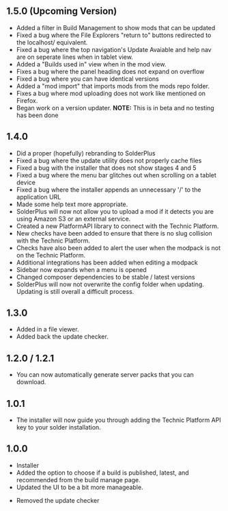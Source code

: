 1.5.0 (Upcoming Version)
---
+ Added a filter in Build Management to show mods that can be updated
+ Fixed a bug where the File Explorers "return to" buttons redirected to the localhost/ equivalent.
+ Fixed a bug where the top navigation's Update Avaiable and help nav are on seperate lines when in tablet view.
+ Added a "Builds used in" view when in the mod view.
+ Fixes a bug where the panel heading does not expand on overflow
+ Fixed a bug where you can have identical versions
+ Added a "mod import" that imports mods from the mods repo folder.
+ Fixes a bug where mod uploading does not work like mentioned on Firefox.
+ Began work on a version updater. **NOTE:** This is in beta and no testing has been done

1.4.0
---
+ Did a proper (hopefully) rebranding to SolderPlus
+ Fixed a bug where the update utility does not properly cache files
+ Fixed a bug with the installer that does not show stages 4 and 5
+ Fixed a bug where the menu bar glitches out when scrolling on a tablet device
+ Fixed a bug where the installer appends an unnecessary '/' to the application URL
+ Made some help text more appropriate.
+ SolderPlus will now not allow you to upload a mod if it detects you are using Amazon S3 or an external service.
+ Created a new PlatformAPI library to connect with the Technic Platform. 
+ New checks have been added to ensure that there is no slug collision with the Technic Platform.
+ Checks have also been added to alert the user when the modpack is not on the Technic Platform.
+ Additional integrations has been added    when editing a modpack
+ Sidebar now expands when a menu is opened
+ Changed composer dependencies to be stable / latest versions
+ SolderPlus will now not overwrite the config folder when updating. Updating is still overall a difficult process.

1.3.0
----
+ Added in a file viewer.
+ Added back the update checker.

1.2.0 / 1.2.1
-----
+ You can now automatically generate server packs that you can
download.

1.0.1
----
+ The installer will now guide you through adding 
the Technic Platform API key to your solder installation.


1.0.0
---
+ Installer
+ Added the option to choose if a build is published, 
latest, and recommended from the build manage page.
+ Updated the UI to be a bit more manageable.
- Removed the update checker